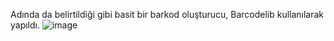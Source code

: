Adında da belirtildiği gibi basit bir barkod oluşturucu, Barcodelib kullanılarak yapıldı.
![image](https://github.com/user-attachments/assets/f98f578c-b5f2-41e7-b6c9-390cef108960)
